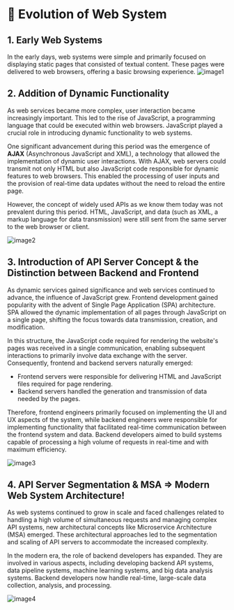 # 📒 Evolution of Web System

## 1. Early Web Systems

In the early days, web systems were simple and primarily focused on displaying static pages that consisted of textual content. These pages were delivered to web browsers, offering a basic browsing experience.
![image1](https://velog.velcdn.com/images%2Feclat12450%2Fpost%2F8a098875-17b0-492b-a46a-ba60a3d74b58%2Fimage.png)

## 2. Addition of Dynamic Functionality

As web services became more complex, user interaction became increasingly important. This led to the rise of JavaScript, a programming language that could be executed within web browsers. JavaScript played a crucial role in introducing dynamic functionality to web systems.

One significant advancement during this period was the emergence of **AJAX** (Asynchronous JavaScript and XML), a technology that allowed the implementation of dynamic user interactions. With AJAX, web servers could transmit not only HTML but also JavaScript code responsible for dynamic features to web browsers. This enabled the processing of user inputs and the provision of real-time data updates without the need to reload the entire page.

However, the concept of widely used APIs as we know them today was not prevalent during this period. HTML, JavaScript, and data (such as XML, a markup language for data transmission) were still sent from the same server to the web browser or client.

![image2](https://velog.velcdn.com/images%2Feclat12450%2Fpost%2F2e1134d2-cf2d-4ac7-8fee-6ca9c93cc198%2Fimage.png)

## 3. Introduction of API Server Concept & the Distinction between Backend and Frontend

As dynamic services gained significance and web services continued to advance, the influence of JavaScript grew. Frontend development gained popularity with the advent of Single Page Application (SPA) architecture. SPA allowed the dynamic implementation of all pages through JavaScript on a single page, shifting the focus towards data transmission, creation, and modification.

In this structure, the JavaScript code required for rendering the website's pages was received in a single communication, enabling subsequent interactions to primarily involve data exchange with the server. Consequently, frontend and backend servers naturally emerged:

- Frontend servers were responsible for delivering HTML and JavaScript files required for page rendering.
- Backend servers handled the generation and transmission of data needed by the pages.

Therefore, frontend engineers primarily focused on implementing the UI and UX aspects of the system, while backend engineers were responsible for implementing functionality that facilitated real-time communication between the frontend system and data. Backend developers aimed to build systems capable of processing a high volume of requests in real-time and with maximum efficiency.

![image3](https://velog.velcdn.com/images%2Feclat12450%2Fpost%2Fa0f03b7e-7510-46c7-a71d-1937125bdf97%2Fimage.png)

## 4. API Server Segmentation & MSA ⇒ Modern Web System Architecture!

As web systems continued to grow in scale and faced challenges related to handling a high volume of simultaneous requests and managing complex API systems, new architectural concepts like Microservice Architecture (MSA) emerged. These architectural approaches led to the segmentation and scaling of API servers to accommodate the increased complexity.

In the modern era, the role of backend developers has expanded. They are involved in various aspects, including developing backend API systems, data pipeline systems, machine learning systems, and big data analysis systems. Backend developers now handle real-time, large-scale data collection, analysis, and processing.

![image4](https://velog.velcdn.com/images%2Feclat12450%2Fpost%2F22d66a6b-3ebd-4dbe-8e4c-ffc90af7b4d3%2Fimage.png)